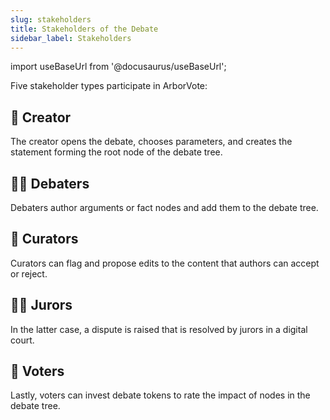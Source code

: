```yaml
---
slug: stakeholders
title: Stakeholders of the Debate
sidebar_label: Stakeholders
---
```

import useBaseUrl from '@docusaurus/useBaseUrl';

Five stakeholder types participate in ArborVote:

## 🧝 Creator
The creator opens the debate, chooses parameters, 
and creates the statement forming the root node of the debate tree.

## 🧑‍🏫 Debaters
Debaters author arguments or fact nodes and add them to the debate tree.

## 👮 Curators
Curators can flag and propose edits to the content that authors can accept or reject.

## 🧑‍⚖ Jurors 
In the latter case, a dispute is raised that is resolved by jurors in a digital court.

## 🙋 Voters
Lastly, voters can invest debate tokens to rate the impact of nodes in the debate tree.